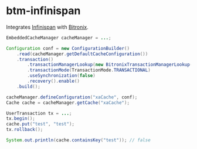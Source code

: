 btm-infinispan
==============

Integrates [Infinispan](http://infinispan.org/) with [Bitronix](https://github.com/bitronix/btm/).
                                                                                                
```java
EmbeddedCacheManager cacheManager = ...;

Configuration conf = new ConfigurationBuilder()
    .read(cacheManager.getDefaultCacheConfiguration())
    .transaction()
        .transactionManagerLookup(new BitronixTransactionManagerLookup())
        .transactionMode(TransactionMode.TRANSACTIONAL)
        .useSynchronization(false)
        .recovery().enable()
    .build();

cacheManager.defineConfiguration("xaCache", conf);
Cache cache = cacheManager.getCache("xaCache");

UserTransaction tx = ...;
tx.begin();
cache.put("test", "test");
tx.rollback();

System.out.println(cache.containsKey("test")); // false
```
